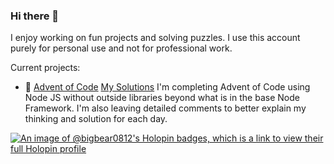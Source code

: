 ### Hi there 👋

I enjoy working on fun projects and solving puzzles. I use this account purely for personal use and not for professional work.

Current projects:
- 🎅 [Advent of Code](https://adventofcode.com) [My Solutions](https://github.com/BigBear0812/AdventOfCode) I'm completing Advent of Code using Node JS without outside libraries beyond what is in the base Node Framework. I'm also leaving detailed comments to better explain my thinking and solution for each day. 

[![An image of @bigbear0812's Holopin badges, which is a link to view their full Holopin profile](https://holopin.me/bigbear0812)](https://holopin.io/@bigbear0812)
